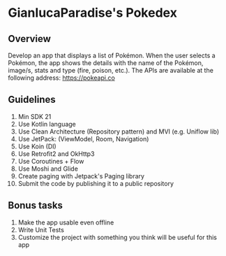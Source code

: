 # GianlucaParadise's Pokedex

## Overview

Develop an app that displays a list of Pokémon.
When the user selects a Pokémon, the app shows the details with the name of the Pokémon, image/s, stats and type (fire, poison, etc.).
The APIs are available at the following address: https://pokeapi.co

## Guidelines

1. Min SDK 21
2. Use Kotlin language
3. Use Clean Architecture (Repository pattern) and MVI (e.g. Uniflow lib)
4. Use JetPack: (ViewModel, Room, Navigation)
5. Use Koin (DI)
6. Use Retrofit2 and OkHttp3
7. Use Coroutines + Flow
8. Use Moshi and Glide
9. Create paging with Jetpack's Paging library
10. Submit the code by publishing it to a public repository

## Bonus tasks

1. Make the app usable even offline
2. Write Unit Tests
3. Customize the project with something you think will be useful for this app